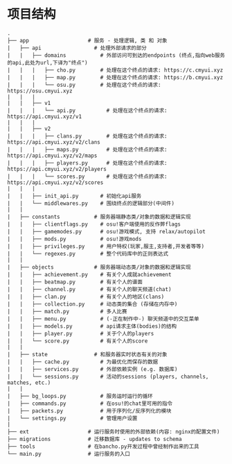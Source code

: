 # 项目结构

    .
    ├── app                   # 服务 - 处理逻辑, 类 和 对象
    |   ├── api                 # 处理外部请求的部分
    |   |   ├── domains           # 外部访问可到达的endpoints (终点,指向web服务的api,此处为url,下译为"终点")
    |   |   |   ├── cho.py        # 处理在这个终点的请求: https://c.cmyui.xyz
    |   |   |   ├── map.py        # 处理在这个终点的请求: https://b.cmyui.xyz
    |   |   |   └── osu.py        # 处理在这个终点的请求: https://osu.cmyui.xyz
    |   |   |
    |   |   ├── v1
    |   |   |   └── api.py          # 处理在这个终点的请求: https://api.cmyui.xyz/v1
    |   |   |
    |   |   ├── v2
    |   |   |   ├── clans.py        # 处理在这个终点的请求: https://api.cmyui.xyz/v2/clans
    |   |   |   ├── maps.py         # 处理在这个终点的请求: https://api.cmyui.xyz/v2/maps
    |   |   |   ├── players.py      # 处理在这个终点的请求: https://api.cmyui.xyz/v2/players
    |   |   |   └── scores.py       # 处理在这个终点的请求: https://api.cmyui.xyz/v2/scores
    |   |   |
    |   |   ├── init_api.py       # 初始化api服务
    |   |   └── middlewares.py    # 围绕终点的逻辑部分(中间件)
    |   |
    |   ├── constants           # 服务器端静态类/对象的数据和逻辑实现
    |   |   ├── clientflags.py    # osu!客户端使用的反作弊flags
    |   |   ├── gamemodes.py      # osu!游戏模式, 支持 relax/autopilot
    |   |   ├── mods.py           # osu!游戏mods
    |   |   ├── privileges.py     # 用户特权(玩家,服主,支持者,开发者等等)
    |   |   └── regexes.py        # 整个代码库中的正则表达式
    |   |
    |   ├── objects             # 服务器端动态类/对象的数据和逻辑实现
    |   |   ├── achievement.py    # 有关个人成就achievement
    |   |   ├── beatmap.py        # 有关个人的谱面
    |   |   ├── channel.py        # 有关个人的聊天频道(chat)
    |   |   ├── clan.py           # 有关个人的地区(clans)
    |   |   ├── collection.py     # 动态类的集合 (存储在内存中)
    |   |   ├── match.py          # 多人比赛
    |   |   ├── menu.py           # (-正在制作中-) 聊天频道中的交互菜单
    |   |   ├── models.py         # api请求主体(bodies)的结构
    |   |   ├── player.py         # 关于个人的players
    |   |   └── score.py          # 有关个人的score
    |   |
    |   ├── state               # 和服务器实时状态有关的对象
    |   |   ├── cache.py          # 为最优化而保存的数据
    |   |   ├── services.py       # 外部依赖实例 (e.g. 数据库)
    |   |   └── sessions.py       # 活动的sessions (players, channels, matches, etc.)
    |   |
    |   ├── bg_loops.py           # 服务运时运行的循环
    |   ├── commands.py           # 在osu!的chat里可用的指令
    |   ├── packets.py            # 用于序列化/反序列化的模块
    |   └── settings.py           # 管理用户设置
    |
    ├── ext                   # 运行服务时使用的外部依赖(内容: nginx的配置文件)
    ├── migrations            # 迁移数据库 - updates to schema
    ├── tools                 # 在bancho.py开发过程中曾经制作出来的工具
    └── main.py               # 运行服务的入口
